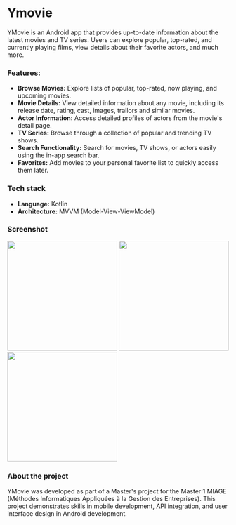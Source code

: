 # Ymovie
YMovie is an Android app that provides up-to-date information about the latest movies and TV series. Users can explore popular, top-rated, and currently playing films, view details about their favorite actors, and much more.

### Features:
- **Browse Movies:** Explore lists of popular, top-rated, now playing, and upcoming movies.
- **Movie Details:** View detailed information about any movie, including its release date, rating, cast, images, trailors and similar movies.
- **Actor Information:** Access detailed profiles of actors from the movie's detail page.
- **TV Series:** Browse through a collection of popular and trending TV shows.
- **Search Functionality:** Search for movies, TV shows, or actors easily using the in-app search bar.
- **Favorites:** Add movies to your personal favorite list to quickly access them later.

### Tech stack
- **Language:** Kotlin
- **Architecture:** MVVM (Model-View-ViewModel)

### Screenshot

<img width=250 src="https://user-images.githubusercontent.com/37207110/78128666-93714d00-7416-11ea-8c89-ada4533f20f5.jpg"> <img width=250 src="https://user-images.githubusercontent.com/37207110/78128519-5d33cd80-7416-11ea-9098-03b76d6a48aa.jpg"> <img width=250 src="https://user-images.githubusercontent.com/37207110/78128476-4e4d1b00-7416-11ea-9f31-34ca4c291a1e.jpg">

### About the project
YMovie was developed as part of a Master's project for the Master 1 MIAGE (Méthodes Informatiques Appliquées à la Gestion des Entreprises). This project demonstrates skills in mobile development, API integration, and user interface design in Android development.

